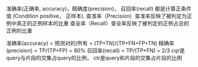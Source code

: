准确率(正确率, accuracy)，精确度(precision)， 召回率(recall) 都是计算正条件值 (Condition positive， 正样本).
查准率（Precision）查准率反映了被判定为正例中真正的正例样本的比重
查全率（Recall）查全率反映了被判定的正例占总的正例的比重

准确率(accuracy) = 预测对的/所有 = (TP+TN)/(TP+FN+FP+TN)
精确率(precision) = TP/(TP+FP) = 80%
召回率(recall) = TP/(TP+FN) = 2/3
cqr是query与片段的交集占query的比例， ctr是query和片段的交集占片段的比例